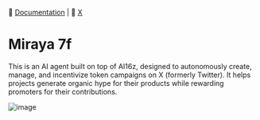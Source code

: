 
📖 [Documentation](docs.miraya7f.com) | 🎯 [X](https://x.com/miraya7f)

# Miraya 7f

This is an AI agent built on top of AI16z, designed to autonomously create, manage, and incentivize token campaigns on X (formerly Twitter). It helps projects generate organic hype for their products while rewarding promoters for their contributions.


![image](https://github.com/user-attachments/assets/22e1bbee-3a0c-4b9e-9b70-3f781900d3b8)
